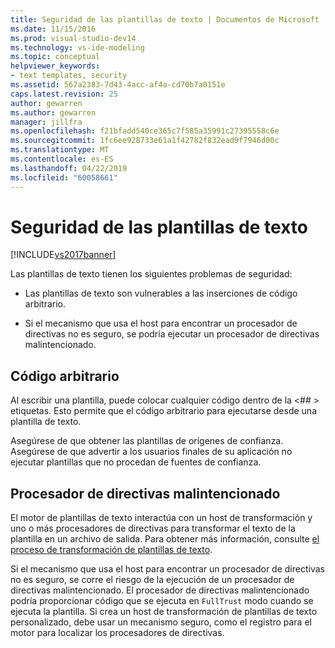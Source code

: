 ```yaml
---
title: Seguridad de las plantillas de texto | Documentos de Microsoft
ms.date: 11/15/2016
ms.prod: visual-studio-dev14
ms.technology: vs-ide-modeling
ms.topic: conceptual
helpviewer_keywords:
- text templates, security
ms.assetid: 567a2383-7d43-4acc-af4a-cd70b7a0151e
caps.latest.revision: 25
author: gewarren
ms.author: gewarren
manager: jillfra
ms.openlocfilehash: f21bfadd540ce365c7f585a35991c27395558c6e
ms.sourcegitcommit: 1fc6ee928733e61a1f42782f832ead9f7946d00c
ms.translationtype: MT
ms.contentlocale: es-ES
ms.lasthandoff: 04/22/2019
ms.locfileid: "60058661"
---
```

# <a name="security-of-text-templates"></a>Seguridad de las plantillas de texto
[!INCLUDE[vs2017banner](../includes/vs2017banner.md)]

Las plantillas de texto tienen los siguientes problemas de seguridad:  
  
- Las plantillas de texto son vulnerables a las inserciones de código arbitrario.  
  
- Si el mecanismo que usa el host para encontrar un procesador de directivas no es seguro, se podría ejecutar un procesador de directivas malintencionado.  
  
## <a name="arbitrary-code"></a>Código arbitrario  
 Al escribir una plantilla, puede colocar cualquier código dentro de la \<## > etiquetas. Esto permite que el código arbitrario para ejecutarse desde una plantilla de texto.  
  
 Asegúrese de que obtener las plantillas de orígenes de confianza. Asegúrese de que advertir a los usuarios finales de su aplicación no ejecutar plantillas que no procedan de fuentes de confianza.  
  
## <a name="malicious-directive-processor"></a>Procesador de directivas malintencionado  
 El motor de plantillas de texto interactúa con un host de transformación y uno o más procesadores de directivas para transformar el texto de la plantilla en un archivo de salida. Para obtener más información, consulte [el proceso de transformación de plantillas de texto](../modeling/the-text-template-transformation-process.md).  
  
 Si el mecanismo que usa el host para encontrar un procesador de directivas no es seguro, se corre el riesgo de la ejecución de un procesador de directivas malintencionado. El procesador de directivas malintencionado podría proporcionar código que se ejecuta en `FullTrust` modo cuando se ejecuta la plantilla. Si crea un host de transformación de plantillas de texto personalizado, debe usar un mecanismo seguro, como el registro para el motor para localizar los procesadores de directivas.
